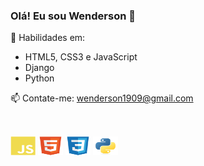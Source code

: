 ### Olá! Eu sou Wenderson 👋

🔭 Habilidades em:
  - HTML5, CSS3 e JavaScript
  - Django
  - Python
  
📫 Contate-me: wenderson1909@gmail.com
##

<div style="display: inline_block"><br>
  <img align="center" alt="Wend-Js" height="30" width="40" src="https://raw.githubusercontent.com/devicons/devicon/master/icons/javascript/javascript-plain.svg">
  <img align="center" alt="Wend-HTML" height="30" width="40" src="https://raw.githubusercontent.com/devicons/devicon/master/icons/html5/html5-original.svg">
  <img align="center" alt="Wend-CSS" height="30" width="40" src="https://raw.githubusercontent.com/devicons/devicon/master/icons/css3/css3-original.svg">
  <img align="center" alt="Wend-Python" height="30" width="40" src="https://raw.githubusercontent.com/devicons/devicon/master/icons/python/python-original.svg">
</div>

##


